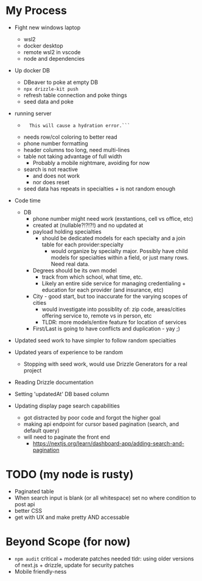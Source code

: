 # My Process
- Fight new windows laptop
  - wsl2
  - docker desktop
  - remote wsl2 in vscode
  - node and dependencies
- Up docker DB
  - DBeaver to poke at empty DB
  - `npx drizzle-kit push`
  - refresh table connection and poke things
  - seed data and poke
- running server
  - ```In HTML, <th> cannot be a child of <thead>.
      This will cause a hydration error.```
  - needs row/col coloring to better read
  - phone number formatting
  - header columns too long, need multi-lines
  - table not taking advantage of full width
    - Probably a mobile nightmare, avoiding for now
  - search is not reactive
    - and does not work
    - nor does reset
  - seed data has repeats in specialties + is not random enough
- Code time
  - DB
    - phone number might need work (exstantions, cell vs office, etc)
    - created at (nullable?!?!?!) and no updated at
    - payload holding specialties
      - should be dedicated models for each specialty and a join table for each provider:specialty
        - would organize by specialty major. Possibly have child models for specialties within a field, or just many rows. Need real data.
    - Degrees should be its own model
      - track from which school, what time, etc.
      - Likely an entire side service for managing credentialing + education for each provider (and insurance, etc)
    - City - good start, but too inaccurate for the varying scopes of cities
      - would investigate into possiblity of: zip code, areas/cities offering service to, remote vs in person, etc
      - TLDR: more models/entire feature for location of services
    - First/Last is going to have conflicts and duplication - yay ;)

- Updated seed work to have simpler to follow random specialties
- Updated years of experience to be random
  - Stopping with seed work, would use Drizzle Generators for a real project
- Reading Drizzle documentation
- Setting 'updatedAt' DB based column
- Updating display page search capabilities
  - got distracted by poor code and forgot the higher goal
  - making api endpoint for cursor based pagination (search, and default query)
  - will need to paginate the front end
    - https://nextjs.org/learn/dashboard-app/adding-search-and-pagination
  
# TODO (my node is rusty)
- Paginated table
- When search input is blank (or all whitespace) set no where condition to post api
- better CSS
- get with UX and make pretty AND accessable

# Beyond Scope (for now)
- `npm audit` critical + moderate patches needed
tldr: using older versions of next.js + drizzle, update for security patches
- Mobile friendly-ness

